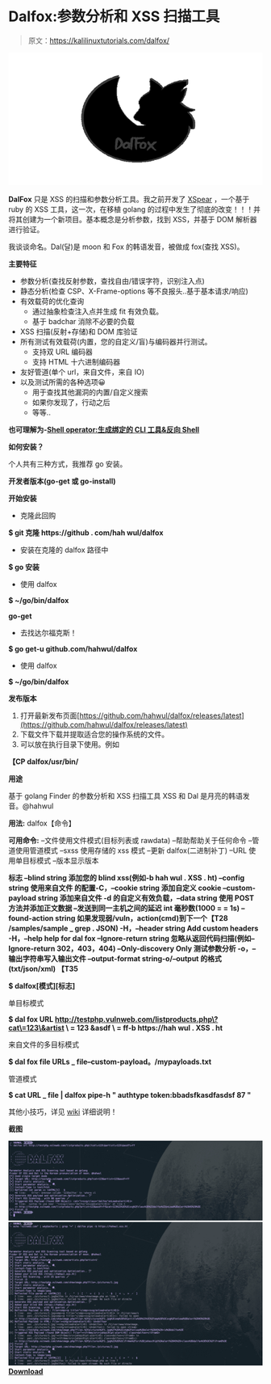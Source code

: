 # Dalfox:参数分析和 XSS 扫描工具

> 原文：<https://kalilinuxtutorials.com/dalfox/>

[![Dalfox : Parameter Analysis & XSS Scanning Tool](img/7ffce34e5027e8e65fd28cfbfadcd663.png "Dalfox : Parameter Analysis & XSS Scanning Tool")](https://1.bp.blogspot.com/-UF0zrnO-P8E/XsTCoHDMzFI/AAAAAAAAGW8/yFsmbuzdz20zTpJvhApLIGGHOP6TxEvbgCLcBGAsYHQ/s1600/DalFox%25281%2529.png)

**DalFox** 只是 XSS 的扫描和参数分析工具。我之前开发了 [XSpear](https://github.com/hahwul/XSpear) ，一个基于 ruby 的 XSS 工具，这一次，在移植 golang 的过程中发生了彻底的改变！！！并将其创建为一个新项目。基本概念是分析参数，找到 XSS，并基于 DOM 解析器进行验证。

我谈谈命名。Dal(달)是 moon 和 Fox 的韩语发音，被做成 fox(查找 XSS)。

**主要特征**

*   参数分析(查找反射参数，查找自由/错误字符，识别注入点)
*   静态分析(检查 CSP、X-Frame-options 等不良报头..基于基本请求/响应)
*   有效载荷的优化查询
    *   通过抽象检查注入点并生成 fit 有效负载。
    *   基于 badchar 消除不必要的负载
*   XSS 扫描(反射+存储)和 DOM 库验证
*   所有测试有效载荷(内置，您的自定义/盲)与编码器并行测试。
    *   支持双 URL 编码器
    *   支持 HTML 十六进制编码器
*   友好管道(单个 url，来自文件，来自 IO)
*   以及测试所需的各种选项😀
    *   用于查找其他漏洞的内置/自定义搜索
    *   如果你发现了，行动之后
    *   等等..

**也可理解为-[Shell operator:生成绑定的 CLI 工具&反向 Shell](https://kalilinuxtutorials.com/shellerator/)**

**如何安装？**

个人共有三种方式，我推荐 go 安装。

**开发者版本(go-get 或 go-install)**

**开始安装**

*   克隆此回购

**$ git 克隆 https://github . com/hah wul/dalfox**

*   安装在克隆的 dalfox 路径中

**$ go 安装**

*   使用 dalfox

**$ ~/go/bin/dalfox**

**go-get**

*   去找达尔福克斯！

**$ go get-u github.com/hahwul/dalfox**

*   使用 dalfox

**$ ~/go/bin/dalfox**

**发布版本**

1.  打开最新发布页面[https://github.com/hahwul/dalfox/releases/latest](https://github.com/hahwul/dalfox/releases/latest)
2.  下载文件下载并提取适合您的操作系统的文件。
3.  可以放在执行目录下使用。例如

**【CP dalfox/usr/bin/**

**用途**

基于 golang
Finder 的参数分析和 XSS 扫描工具 XSS 和 Dal 是月亮的韩语发音。@hahwul

**用法:**
dalfox【命令】

**可用命令:**
–文件使用文件模式(目标列表或 rawdata)
–帮助帮助关于任何命令
–管道使用管道模式
–sxss 使用存储的 xss 模式
–更新 dalfox(二进制补丁)
–URL 使用单目标模式
–版本显示版本

**标志 –blind string 添加您的 blind xss(例如-b hah wul . XSS . ht)
–config string 使用来自文件
的配置-C，–cookie string 添加自定义 cookie
–custom-payload string 添加来自文件
-d 的自定义有效负载，–data string 使用 POST 方法并添加正文数据
–发送到同一主机之间的延迟 int 毫秒数(1000 = = 1s)
–found-action string 如果发现弱/vuln，action(cmd)到下一个【T28 /samples/sample _ grep . JSON)
-H，–header string Add custom headers
-H，–help help for dal fox
–Ignore-return string 忽略从返回代码扫描(例如–Ignore-return 302，403，404)
–Only-discovery Only 测试参数分析
-o，–输出字符串写入输出文件
–output-format string-o/–output 的格式(txt/json/xml) 【T35**

**$ dalfox[模式][标志]**

单目标模式

**$ dal fox URL http://testphp.vulnweb.com/listproducts.php\?cat\=123\&artist \ = 123 \&asdf \ = ff-b https://hah wul . XSS . ht**

来自文件的多目标模式

**$ dal fox file URLs _ file–custom-payload。/mypayloads.txt**

管道模式

**$ cat URL _ file | dalfox pipe-h " authtype token:bbadsfkasdfasdsf 87 "**

其他小技巧，详见 [wiki](https://github.com/hahwul/dalfox/wiki) 详细说明！

**截图**

![](img/e68bb2aed3f74fbfc1d4465ca3cf4cc1.png)![](img/29891959f104d01c09dc687d0d91e197.png)[**Download**](https://github.com/hahwul/dalfox)